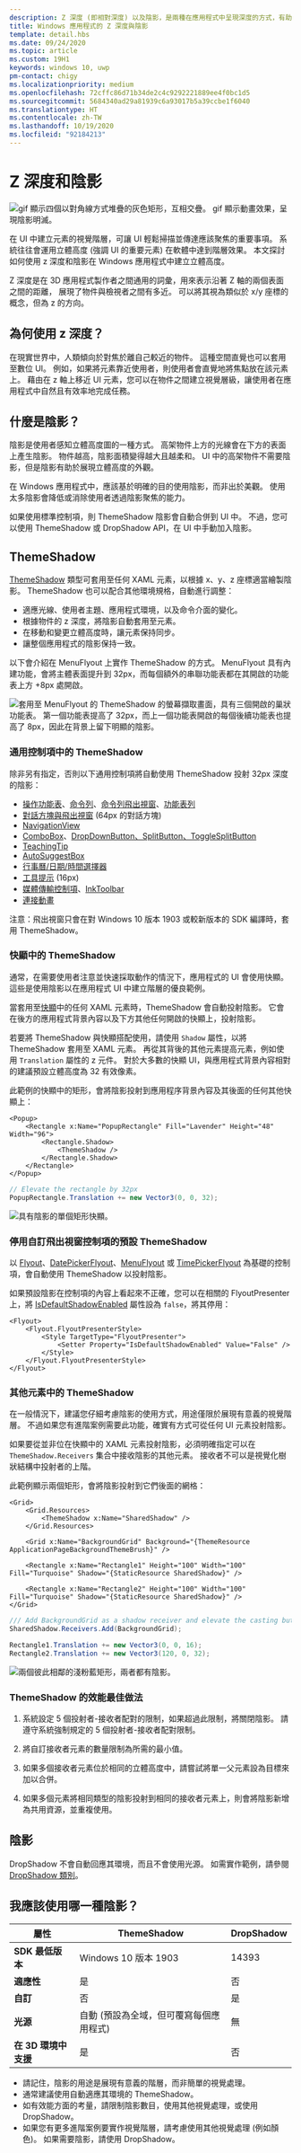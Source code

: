 ```yaml
---
description: Z 深度 (即相對深度) 以及陰影，是兩種在應用程式中呈現深度的方式，有助於使用者自然且有效率地對焦。
title: Windows 應用程式的 Z 深度與陰影
template: detail.hbs
ms.date: 09/24/2020
ms.topic: article
ms.custom: 19H1
keywords: windows 10, uwp
pm-contact: chigy
ms.localizationpriority: medium
ms.openlocfilehash: 72cffc86d71b34de2c4c9292221889ee4f0bc1d5
ms.sourcegitcommit: 5684340ad29a81939c6a93017b5a39ccbe1f6040
ms.translationtype: HT
ms.contentlocale: zh-TW
ms.lasthandoff: 10/19/2020
ms.locfileid: "92184213"
---
```

# <a name="z-depth-and-shadow"></a>Z 深度和陰影

![gif 顯示四個以對角線方式堆疊的灰色矩形，互相交疊。 gif 顯示動畫效果，呈現陰影明滅。](images/elevation-shadow/shadow.gif)

在 UI 中建立元素的視覺階層，可讓 UI 輕鬆掃描並傳達應該聚焦的重要事項。 系統往往會運用立體高度 (強調 UI 的重要元素) 在軟體中達到階層效果。 本文探討如何使用 z 深度和陰影在 Windows 應用程式中建立立體高度。

Z 深度是在 3D 應用程式製作者之間通用的詞彙，用來表示沿著 Z 軸的兩個表面之間的距離， 展現了物件與檢視者之間有多近。 可以將其視為類似於 x/y 座標的概念，但為 z 的方向。

## <a name="why-use-z-depth"></a>為何使用 z 深度？

在現實世界中，人類傾向於對焦於離自己較近的物件。 這種空間直覺也可以套用至數位 UI。 例如，如果將元素靠近使用者，則使用者會直覺地將焦點放在該元素上。 藉由在 z 軸上移近 UI 元素，您可以在物件之間建立視覺層級，讓使用者在應用程式中自然且有效率地完成任務。

## <a name="what-is-shadow"></a>什麼是陰影？

陰影是使用者感知立體高度圖的一種方式。 高架物件上方的光線會在下方的表面上產生陰影。 物件越高，陰影面積變得越大且越柔和。 UI 中的高架物件不需要陰影，但是陰影有助於展現立體高度的外觀。

在 Windows 應用程式中，應該基於明確的目的使用陰影，而非出於美觀。 使用太多陰影會降低或消除使用者透過陰影聚焦的能力。

如果使用標準控制項，則 ThemeShadow 陰影會自動合併到 UI 中。 不過，您可以使用 ThemeShadow 或 DropShadow API，在 UI 中手動加入陰影。 

## <a name="themeshadow"></a>ThemeShadow

[ThemeShadow](/uwp/api/windows.ui.xaml.media.themeshadow) 類型可套用至任何 XAML 元素，以根據 x、y、z 座標適當繪製陰影。 ThemeShadow 也可以配合其他環境規格，自動進行調整：

- 適應光線、使用者主題、應用程式環境，以及命令介面的變化。
- 根據物件的 z 深度，將陰影自動套用至元素。 
- 在移動和變更立體高度時，讓元素保持同步。
- 讓整個應用程式的陰影保持一致。

以下會介紹在 MenuFlyout 上實作 ThemeShadow 的方式。 MenuFlyout 具有內建功能，會將主體表面提升到 32px，而每個額外的串聯功能表都在其開啟的功能表上方 +8px 處開啟。

![套用至 MenuFlyout 的 ThemeShadow 的螢幕擷取畫面，具有三個開啟的巢狀功能表。 第一個功能表提高了 32px，而上一個功能表開啟的每個後續功能表也提高了 8px，因此在背景上留下明顯的陰影。](images/elevation-shadow/themeshadow-menuflyout.png)

### <a name="themeshadow-in-common-controls"></a>通用控制項中的 ThemeShadow

除非另有指定，否則以下通用控制項將自動使用 ThemeShadow 投射 32px 深度的陰影：

- [操作功能表](../controls-and-patterns/menus.md)、[命令列](../controls-and-patterns/app-bars.md)、[命令列飛出視窗](../controls-and-patterns/command-bar-flyout.md)、[功能表列](../controls-and-patterns/menus.md#create-a-menu-bar)
- [對話方塊與飛出視窗](../controls-and-patterns/dialogs-and-flyouts/index.md) (64px 的對話方塊)
- [NavigationView](../controls-and-patterns/navigationview.md)
- [ComboBox](../controls-and-patterns/combo-box.md)、[DropDownButton、SplitButton、ToggleSplitButton](../controls-and-patterns/buttons.md)
- [TeachingTip](../controls-and-patterns/dialogs-and-flyouts/teaching-tip.md)
- [AutoSuggestBox](../controls-and-patterns/auto-suggest-box.md) 
- [行事曆/日期/時間選擇器](../controls-and-patterns/date-and-time.md)
- [工具提示](../controls-and-patterns/tooltips.md) (16px)
- [媒體傳輸控制項](../controls-and-patterns/media-playback.md#media-transport-controls)、[InkToolbar](../controls-and-patterns/inking-controls.md)
- [連接動畫](../motion/connected-animation.md)

注意：飛出視窗只會在對 Windows 10 版本 1903 或較新版本的 SDK 編譯時，套用 ThemeShadow。

### <a name="themeshadow-in-popups"></a>快顯中的 ThemeShadow

通常，在需要使用者注意並快速採取動作的情況下，應用程式的 UI 會使用快顯。 這些是使用陰影以在應用程式 UI 中建立階層的優良範例。

當套用至[快顯](/uwp/api/windows.ui.xaml.controls.primitives.popup)中的任何 XAML 元素時，ThemeShadow 會自動投射陰影。 它會在後方的應用程式背景內容以及下方其他任何開啟的快顯上，投射陰影。

若要將 ThemeShadow 與快顯搭配使用，請使用 `Shadow` 屬性，以將 ThemeShadow 套用至 XAML 元素。 再從其背後的其他元素提高元素，例如使用 `Translation` 屬性的 z 元件。
對於大多數的快顯 UI，與應用程式背景內容相對的建議預設立體高度為 32 有效像素。

此範例的快顯中的矩形，會將陰影投射到應用程序背景內容及其後面的任何其他快顯上：

```xaml
<Popup>
    <Rectangle x:Name="PopupRectangle" Fill="Lavender" Height="48" Width="96">
        <Rectangle.Shadow>
            <ThemeShadow />
        </Rectangle.Shadow>
    </Rectangle>
</Popup>
```

```csharp
// Elevate the rectangle by 32px
PopupRectangle.Translation += new Vector3(0, 0, 32);
```

![具有陰影的單個矩形快顯。](images/elevation-shadow/PopupRectangle.png)

### <a name="disabling-default-themeshadow-on-custom-flyout-controls"></a>停用自訂飛出視窗控制項的預設 ThemeShadow

以 [Flyout](/uwp/api/Windows.UI.Xaml.Controls.flyout)、[DatePickerFlyout](/uwp/api/windows.ui.xaml.controls.datepickerflyout)、[MenuFlyout](/uwp/api/Windows.UI.Xaml.Controls.menuflyout) 或 [TimePickerFlyout](/uwp/api/windows.ui.xaml.controls.timepickerflyout) 為基礎的控制項，會自動使用 ThemeShadow 以投射陰影。

如果預設陰影在控制項的內容上看起來不正確，您可以在相關的 FlyoutPresenter 上，將 [IsDefaultShadowEnabled](/uwp/api/windows.ui.xaml.controls.flyoutpresenter.isdefaultshadowenabled) 屬性設為 `false`，將其停用：

```xaml
<Flyout>
    <Flyout.FlyoutPresenterStyle>
        <Style TargetType="FlyoutPresenter">
            <Setter Property="IsDefaultShadowEnabled" Value="False" />
        </Style>
    </Flyout.FlyoutPresenterStyle>
</Flyout>
```

### <a name="themeshadow-in-other-elements"></a>其他元素中的 ThemeShadow

在一般情況下，建議您仔細考慮陰影的使用方式，用途僅限於展現有意義的視覺階層。 不過如果您有進階案例需要此功能，確實有方式可從任何 UI 元素投射陰影。

如果要從並非位在快顯中的 XAML 元素投射陰影，必須明確指定可以在 `ThemeShadow.Receivers` 集合中接收陰影的其他元素。 接收者不可以是視覺化樹狀結構中投射者的上階。

此範例顯示兩個矩形，會將陰影投射到它們後面的網格：

```xaml
<Grid>
    <Grid.Resources>
        <ThemeShadow x:Name="SharedShadow" />
    </Grid.Resources>

    <Grid x:Name="BackgroundGrid" Background="{ThemeResource ApplicationPageBackgroundThemeBrush}" />

    <Rectangle x:Name="Rectangle1" Height="100" Width="100" Fill="Turquoise" Shadow="{StaticResource SharedShadow}" />

    <Rectangle x:Name="Rectangle2" Height="100" Width="100" Fill="Turquoise" Shadow="{StaticResource SharedShadow}" />
</Grid>
```

```csharp
/// Add BackgroundGrid as a shadow receiver and elevate the casting buttons above it
SharedShadow.Receivers.Add(BackgroundGrid);

Rectangle1.Translation += new Vector3(0, 0, 16);
Rectangle2.Translation += new Vector3(120, 0, 32);
```

![兩個彼此相鄰的淺粉藍矩形，兩者都有陰影。](images/elevation-shadow/SharedShadow.png)

### <a name="performance-best-practices-for-themeshadow"></a>ThemeShadow 的效能最佳做法

1. 系統設定 5 個投射者-接收者配對的限制，如果超過此限制，將關閉陰影。 請遵守系統強制規定的 5 個投射者-接收者配對限制。

2. 將自訂接收者元素的數量限制為所需的最小值。

3. 如果多個接收者元素位於相同的立體高度中，請嘗試將單一父元素設為目標來加以合併。

4. 如果多個元素將相同類型的陰影投射到相同的接收者元素上，則會將陰影新增為共用資源，並重複使用。

## <a name="drop-shadow"></a>陰影

DropShadow 不會自動回應其環境，而且不會使用光源。 如需實作範例，請參閱 [DropShadow 類別](/uwp/api/windows.ui.composition.dropshadow)。

## <a name="which-shadow-should-i-use"></a>我應該使用哪一種陰影？

| 屬性 | ThemeShadow | DropShadow |
| - | - | - |
| **SDK 最低版本** | Windows 10 版本 1903 | 14393 |
| **適應性** | 是 | 否 |
| **自訂** | 否 | 是 |
| **光源** | 自動 (預設為全域，但可覆寫每個應用程式) | 無 |
| **在 3D 環境中支援** | 是 | 否 |

- 請記住，陰影的用途是展現有意義的階層，而非簡單的視覺處理。
- 通常建議使用自動適應其環境的 ThemeShadow。
- 如有效能方面的考量，請限制陰影數目，使用其他視覺處理，或使用 DropShadow。
- 如果您有更多進階案例要實作視覺階層，請考慮使用其他視覺處理 (例如顏色)。 如果需要陰影，請使用 DropShadow。
